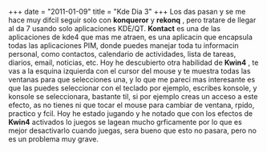 +++
date = "2011-01-09"
title = "Kde Dia 3"
+++
Los das pasan y se me hace muy difcil seguir solo con **konqueror** y **rekonq** , pero tratare de llegar al da 7 usando solo aplicaciones KDE/QT. **Kontact** es una de las aplicaciones de kde4 que mas me atraen, es una aplicacin que encapsula todas las aplicaciones PIM, donde puedes manejar toda tu informacin personal, como contactos, calendario de actividades, lista de tareas, diarios, email, noticias, etc. Hoy he descubierto otra habilidad de **Kwin4** , te vas a la esquina izquierda con el cursor del mouse y te muestra todas las ventanas para que selecciones una, y lo que me pareci mas interesante es que las puedes seleccionar con el teclado por ejemplo, escribes konsole, y konsole se seleccionara, bastante til, si por ejemplo creas un acceso a este efecto, as no tienes ni que tocar el mouse para cambiar de ventana, rpido, practico y fcil. Hoy he estado jugando y he notado que con los efectos de **Kwin4** activados lo juegos se lagean mucho grficamente por lo que es mejor desactivarlo cuando juegas, sera bueno que esto no pasara, pero no es un problema muy grave.


